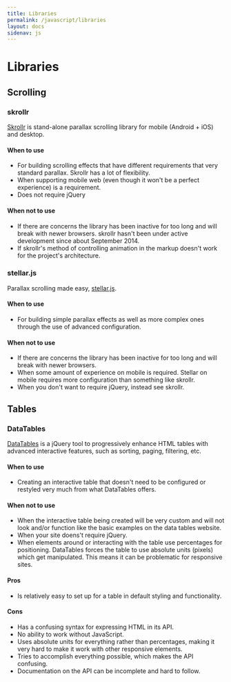 ```yaml
---
title: Libraries
permalink: /javascript/libraries
layout: docs
sidenav: js
---
```

# Libraries
## Scrolling
### skrollr
[Skrollr] is stand-alone parallax scrolling library for mobile (Android + iOS) and desktop.

#### When to use
- For building scrolling effects that have different requirements that very standard parallax. Skrollr has a lot of flexibility.
- When supporting mobile web (even though it won't be a perfect experience) is a requirement.
- Does not require jQuery

#### When not to use
- If there are concerns the library has been inactive for too long and will break with newer browsers. skrollr hasn't been under active development since about September 2014.
- If skrollr's method of controlling animation in the markup doesn't work for the project's architecture.

### stellar.js
Parallax scrolling made easy, [stellar.js].

#### When to use
- For building simple parallax effects as well as more complex ones through the use of advanced configuration.

#### When not to use
- If there are concerns the library has been inactive for too long and will break with newer browsers.
- When some amount of experience on mobile is required. Stellar on mobile requires more configuration than something like skrollr.
- When you don't want to require jQuery, instead see skrollr.


## Tables
### DataTables
[DataTables] is a jQuery tool to progressively enhance HTML tables with advanced interactive features, such as sorting, paging, filtering, etc.

#### When to use
- Creating an interactive table that doesn't need to be configured or restyled very much from what DataTables offers.

#### When not to use
- When the interactive table being created will be very custom and will not look and/or function like the basic examples on the data tables website.
- When your site doens't require jQuery.
- When elements around or interacting with the table use percentages for positioning. DataTables forces the table to use absolute units (pixels) which get manipulated. This means it can be problematic for responsive sites.

#### Pros
- Is relatively easy to set up for a table in default styling and functionality.

#### Cons
- Has a confusing syntax for expressing HTML in its API.
- No ability to work without JavaScript.
- Uses absolute units for everything rather than percentages, making it very hard to make it work with other responsive elements.
- Tries to accomplish everything possible, which makes the API confusing.
- Documentation on the API can be incomplete and hard to follow.


[Datatables]: https://www.datatables.net
[Skrollr]: http://prinzhorn.github.io/skrollr/
[stellar.js]: http://markdalgleish.com/projects/stellar.js/
